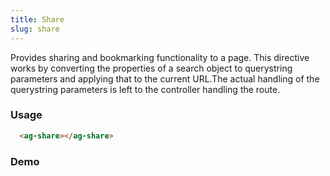 ```yaml
---
title: Share 
slug: share
---
```


Provides sharing and bookmarking functionality to a page. This directive works by converting the properties of a search object to querystring parameters and applying that to the current URL.The actual handling of the querystring parameters is left to the controller handling the route.

### Usage
```HTML
  <ag-share></ag-share>
```

### Demo

<ag-share></ag-share>
